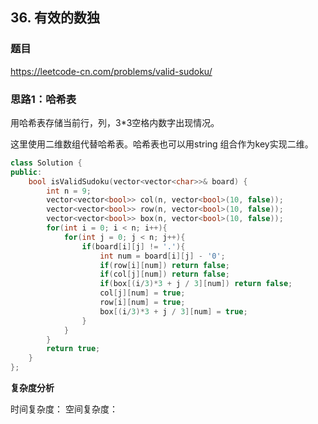 ## 36. 有效的数独

### 题目

https://leetcode-cn.com/problems/valid-sudoku/

### 思路1：哈希表 

用哈希表存储当前行，列，3*3空格内数字出现情况。

这里使用二维数组代替哈希表。哈希表也可以用string 组合作为key实现二维。

```C++
class Solution {
public:
    bool isValidSudoku(vector<vector<char>>& board) {
        int n = 9;
        vector<vector<bool>> col(n, vector<bool>(10, false));
        vector<vector<bool>> row(n, vector<bool>(10, false));
        vector<vector<bool>> box(n, vector<bool>(10, false));
        for(int i = 0; i < n; i++){
            for(int j = 0; j < n; j++){
                if(board[i][j] != '.'){
                    int num = board[i][j] - '0';
                    if(row[i][num]) return false;
                    if(col[j][num]) return false;
                    if(box[(i/3)*3 + j / 3][num]) return false;
                    col[j][num] = true;
                    row[i][num] = true;
                    box[(i/3)*3 + j / 3][num] = true;
                }
            }
        }
        return true;
    }
};
```

**复杂度分析**

时间复杂度：
空间复杂度：
